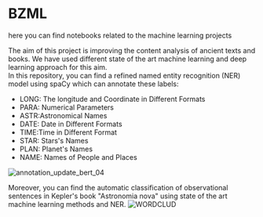 # BZML
here you can find notebooks related to the machine learning projects


The aim of this project is improving the content analysis of ancient texts and books. We have used different state of the art machine learning and deep learning approach for this aim.  
In this repository, you can find a refined named entity recognition (NER) model using spaCy which can annotate these labels:
<ul>
<li>LONG: The longitude and Coordinate in Different Formats</li> 
<li>PARA: Numerical Parameters</li> 
<li>ASTR:Astronomical Names</li> 
<li>DATE: Date in Different Formats </li>
<li>TIME:Time in Different Format </li>
<li>STAR: Stars's Names </li>
<li>PLAN: Planet's Names </li>
<li>NAME: Names of People and Places </li>
</ul>
 
![annotation_update_bert_04](https://user-images.githubusercontent.com/43270094/65961285-1fc09a00-e40b-11e9-9dd9-1f25f72c37f7.JPG)


Moreover, you can find the automatic classification of observational sentences in Kepler's book "Astronomia nova" using state of the art machine learning methods and NER.
![WORDCLUD](https://user-images.githubusercontent.com/43270094/65960891-4d591380-e40a-11e9-8fce-331950f18abe.jpg)
